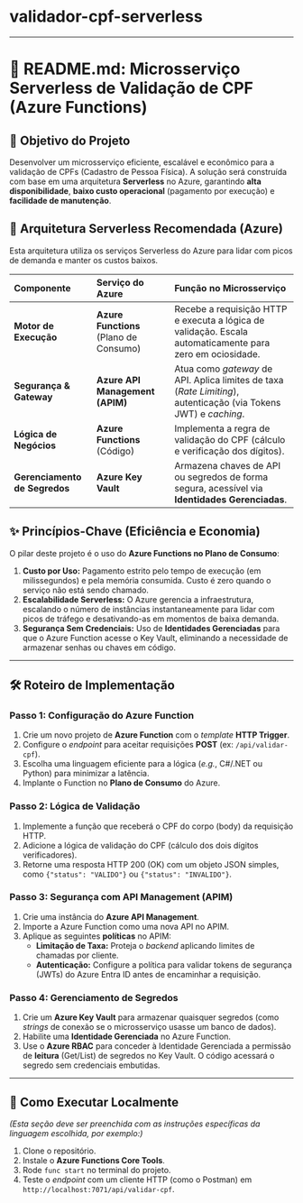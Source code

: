 # validador-cpf-serverless

---

# 📄 README.md: Microsserviço Serverless de Validação de CPF (Azure Functions)

## 🎯 Objetivo do Projeto

Desenvolver um microsserviço eficiente, escalável e econômico para a validação de CPFs (Cadastro de Pessoa Física). A solução será construída com base em uma arquitetura **Serverless** no Azure, garantindo **alta disponibilidade**, **baixo custo operacional** (pagamento por execução) e **facilidade de manutenção**.

## 🚀 Arquitetura Serverless Recomendada (Azure)

Esta arquitetura utiliza os serviços Serverless do Azure para lidar com picos de demanda e manter os custos baixos.

| Componente | Serviço do Azure | Função no Microsserviço |
| :--- | :--- | :--- |
| **Motor de Execução** | **Azure Functions** (Plano de Consumo) | Recebe a requisição HTTP e executa a lógica de validação. Escala automaticamente para zero em ociosidade. |
| **Segurança & Gateway** | **Azure API Management (APIM)** | Atua como *gateway* de API. Aplica limites de taxa (*Rate Limiting*), autenticação (via Tokens JWT) e *caching*. |
| **Lógica de Negócios** | **Azure Functions** (Código) | Implementa a regra de validação do CPF (cálculo e verificação dos dígitos). |
| **Gerenciamento de Segredos** | **Azure Key Vault** | Armazena chaves de API ou segredos de forma segura, acessível via **Identidades Gerenciadas**. |

## ✨ Princípios-Chave (Eficiência e Economia)

O pilar deste projeto é o uso do **Azure Functions no Plano de Consumo**:

1.  **Custo por Uso:** Pagamento estrito pelo tempo de execução (em milissegundos) e pela memória consumida. Custo é zero quando o serviço não está sendo chamado.
2.  **Escalabilidade Serverless:** O Azure gerencia a infraestrutura, escalando o número de instâncias instantaneamente para lidar com picos de tráfego e desativando-as em momentos de baixa demanda.
3.  **Segurança Sem Credenciais:** Uso de **Identidades Gerenciadas** para que o Azure Function acesse o Key Vault, eliminando a necessidade de armazenar senhas ou chaves em código.

---

## 🛠️ Roteiro de Implementação

### Passo 1: Configuração do Azure Function

1.  Crie um novo projeto de **Azure Function** com o *template* **HTTP Trigger**.
2.  Configure o *endpoint* para aceitar requisições **POST** (ex: `/api/validar-cpf`).
3.  Escolha uma linguagem eficiente para a lógica (*e.g.*, C\#/.NET ou Python) para minimizar a latência.
4.  Implante o Function no **Plano de Consumo** do Azure.

### Passo 2: Lógica de Validação

1.  Implemente a função que receberá o CPF do corpo (body) da requisição HTTP.
2.  Adicione a lógica de validação do CPF (cálculo dos dois dígitos verificadores).
3.  Retorne uma resposta HTTP 200 (OK) com um objeto JSON simples, como `{"status": "VALIDO"}` ou `{"status": "INVALIDO"}`.

### Passo 3: Segurança com API Management (APIM)

1.  Crie uma instância do **Azure API Management**.
2.  Importe a Azure Function como uma nova API no APIM.
3.  Aplique as seguintes **políticas** no APIM:
    * **Limitação de Taxa:** Proteja o *backend* aplicando limites de chamadas por cliente.
    * **Autenticação:** Configure a política para validar tokens de segurança (JWTs) do Azure Entra ID antes de encaminhar a requisição.

### Passo 4: Gerenciamento de Segredos

1.  Crie um **Azure Key Vault** para armazenar quaisquer segredos (como *strings* de conexão se o microsserviço usasse um banco de dados).
2.  Habilite uma **Identidade Gerenciada** no Azure Function.
3.  Use o **Azure RBAC** para conceder à Identidade Gerenciada a permissão de **leitura** (Get/List) de segredos no Key Vault. O código acessará o segredo sem credenciais embutidas.

---

## 📝 Como Executar Localmente

*(Esta seção deve ser preenchida com as instruções específicas da linguagem escolhida, por exemplo:)*

1.  Clone o repositório.
2.  Instale o **Azure Functions Core Tools**.
3.  Rode `func start` no terminal do projeto.
4.  Teste o *endpoint* com um cliente HTTP (como o Postman) em `http://localhost:7071/api/validar-cpf`.
